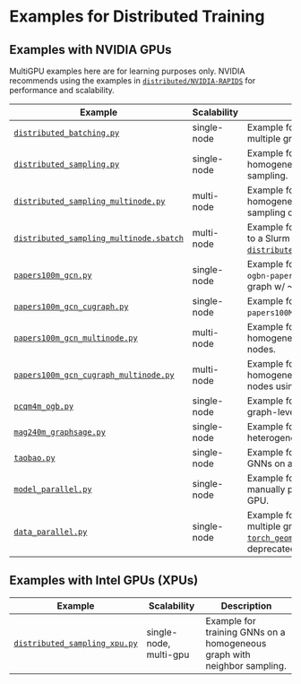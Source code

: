 # Examples for Distributed Training

## Examples with NVIDIA GPUs
MultiGPU examples here are for learning purposes only. NVIDIA recommends using the examples in [`distributed/NVIDIA-RAPIDS`](../distributed/NVIDIA-RAPIDS/) for performance and scalability.

| Example                                                                            | Scalability | Description                                                                                                                                                                                                                                                                                     |
| ---------------------------------------------------------------------------------- | ----------- | ----------------------------------------------------------------------------------------------------------------------------------------------------------------------------------------------------------------------------------------------------------------------------------------------- |
| [`distributed_batching.py`](./distributed_batching.py)                             | single-node | Example for training GNNs on multiple graphs.                                                                                                                                                                                                                                                   |
| [`distributed_sampling.py`](./distributed_sampling.py)                             | single-node | Example for training GNNs on a homogeneous graph with neighbor sampling.                                                                                                                                                                                                                        |
| [`distributed_sampling_multinode.py`](./distributed_sampling_multinode.py)         | multi-node  | Example for training GNNs on a homogeneous graph with neighbor sampling on multiple nodes.                                                                                                                                                                                                      |
| [`distributed_sampling_multinode.sbatch`](./distributed_sampling_multinode.sbatch) | multi-node  | Example for submitting a training job to a Slurm cluster using [`distributed_sampling_multi_node.py`](./distributed_sampling_multinode.py).                                                                                                                                                     |
| [`papers100m_gcn.py`](./papers100m_gcn.py)                                         | single-node | Example for training GNNs on the `ogbn-papers100M` homogeneous graph w/ ~1.6B edges.                                                                                                                                                                                                            |
| [`papers100m_gcn_cugraph.py`](./papers100m_gcn_cugraph.py)                         | single-node | Example for training GNNs on `ogbn-papers100M` using [CuGraph](...).                                                                                                                                                                                                                            |
| [`papers100m_gcn_multinode.py`](./papers100m_gcn_multinode.py)                     | multi-node  | Example for training GNNs on a homogeneous graph on multiple nodes.                                                                                                                                                                                                                             |
| [`papers100m_gcn_cugraph_multinode.py`](./papers100m_gcn_cugraph_multinode.py)     | multi-node  | Example for training GNNs on a homogeneous graph on multiple nodes using [CuGraph](...).                                                                                                                                                                                                        |
| [`pcqm4m_ogb.py`](./pcqm4m_ogb.py)                                                 | single-node | Example for training GNNs for a graph-level regression task.                                                                                                                                                                                                                                    |
| [`mag240m_graphsage.py`](./mag240m_graphsage.py)                                   | single-node | Example for training GNNs on a large heterogeneous graph.                                                                                                                                                                                                                                       |
| [`taobao.py`](./taobao.py)                                                         | single-node | Example for training link prediction GNNs on a heterogeneous graph.                                                                                                                                                                                                                             |
| [`model_parallel.py`](./model_parallel.py)                                         | single-node | Example for model parallelism by manually placing layers on each GPU.                                                                                                                                                                                                                           |
| [`data_parallel.py`](./data_parallel.py)                                           | single-node | Example for training GNNs on multiple graphs. Note that [`torch_geometric.nn.DataParallel`](https://pytorch-geometric.readthedocs.io/en/latest/modules/nn.html#torch_geometric.nn.data_parallel.DataParallel) is deprecated and [discouraged](https://github.com/pytorch/pytorch/issues/65936). |

## Examples with Intel GPUs (XPUs)

| Example                                                        | Scalability            | Description                                                              |
| -------------------------------------------------------------- | ---------------------- | ------------------------------------------------------------------------ |
| [`distributed_sampling_xpu.py`](./distributed_sampling_xpu.py) | single-node, multi-gpu | Example for training GNNs on a homogeneous graph with neighbor sampling. |

